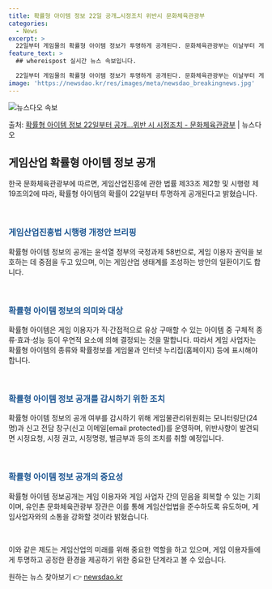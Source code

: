 ```yaml
---
title: 확률형 아이템 정보 22일 공개…시정조치 위반시 문화체육관광부
categories:
  - News
excerpt: >
  22일부터 게임물의 확률형 아이템 정보가 투명하게 공개된다. 문화체육관광부는 이날부터 게임산업진흥에 관한 법…
feature_text: >
  ## whereispost 실시간 뉴스 속보입니다.

  22일부터 게임물의 확률형 아이템 정보가 투명하게 공개된다. 문화체육관광부는 이날부터 게임산업진흥에 관한 법…
image: 'https://newsdao.kr/res/images/meta/newsdao_breakingnews.jpg'
---
```


![뉴스다오 속보](https://newsdao.kr/res/images/meta/newsdao_breakingnews.jpg)

<p>출처: <a href="https://newsdao.kr/3413" rel="dofollow">확률형 아이템 정보 22일부터 공개…위반 시 시정조치 - 문화체육관광부</a> | 뉴스다오</p>

<h2 data-ke-size="size26">게임산업 확률형 아이템 정보 공개</h2>

한국 문화체육관광부에 따르면, 게임산업진흥에 관한 법률 제33조 제2항 및 시행령 제19조의2에 따라,  확률형 아이템의 확률이 22일부터 투명하게 공개된다고 밝혔습니다.

<p data-ke-size="size16">&nbsp;</p>

<h3><b><span style="color: #1a5490;">게임산업진흥법 시행령 개정안 브리핑</span></b></h3>
확률형 아이템 정보의 공개는 윤석열 정부의 국정과제 58번으로, 게임 이용자 권익을 보호하는 데 중점을 두고 있으며, 이는 게임산업 생태계를 조성하는 방안의 일환이기도 합니다.

<p data-ke-size="size16">&nbsp;</p>

<h3><b><span style="color: #1a5490;">확률형 아이템 정보의 의미와 대상</span></b></h3>
확률형 아이템은 게임 이용자가 직·간접적으로 유상 구매할 수 있는 아이템 중 구체적 종류·효과·성능 등이 우연적 요소에 의해 결정되는 것을 말합니다. 따라서 게임 사업자는 확률형 아이템의 종류와 확률정보를 게임물과 인터넷 누리집(홈페이지) 등에 표시해야 합니다.

<p data-ke-size="size16">&nbsp;</p>

<h3><b><span style="color: #1a5490;">확률형 아이템 정보 공개를 감시하기 위한 조치</span></b></h3>
확률형 아이템 정보의 공개 여부를 감시하기 위해 게임물관리위원회는 모니터링단(24명)과 신고 전담 창구(신고 이메일[email protected])를 운영하며, 위반사항이 발견되면 시정요청, 시정 권고, 시정명령, 벌금부과 등의 조치를 취할 예정입니다.

<p data-ke-size="size16">&nbsp;</p>

<h3><b><span style="color: #1a5490;">확률형 아이템 정보 공개의 중요성</span></b></h3>
확률형 아이템 정보공개는 게임 이용자와 게임 사업자 간의 믿음을 회복할 수 있는 기회이며, 유인촌 문화체육관광부 장관은 이를 통해 게임산업법을 준수하도록 유도하며, 게임사업자와의 소통을 강화할 것이라 밝혔습니다.

<p data-ke-size="size16">&nbsp;</p>

이와 같은 제도는 게임산업의 미래를 위해 중요한 역할을 하고 있으며, 게임 이용자들에게 투명하고 공정한 환경을 제공하기 위한 중요한 단계라고 볼 수 있습니다. 

원하는 뉴스 찾아보기 👉 <a href="https://newsdao.kr" rel="dofollow">newsdao.kr</a>


